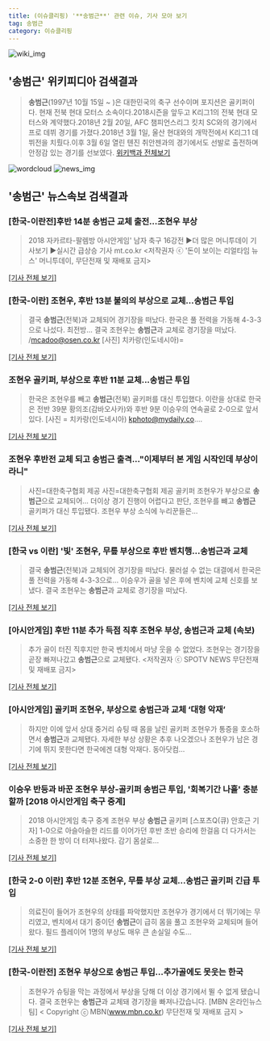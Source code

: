 ```yaml
---
title: (이슈클리핑) '**송범근**' 관련 이슈, 기사 모아 보기
tag: 송범근
category: 이슈클리핑
---
```

![wiki_img](https://user-images.githubusercontent.com/42597476/44503234-41136a80-a6d0-11e8-9071-6fc6418eafe4.png)
## **'**송범근**'** 위키피디아 검색결과
>**송범근**(1997년 10월 15일 ~ )은 대한민국의 축구 선수이며 포지션은 골키퍼이다. 현재 전북 현대 모터스 소속이다.2018시즌을 앞두고 K리그1의 전북 현대 모터스와 계약했다.2018년 2월 20일, AFC 챔피언스리그 킷치 SC와의 경기에서 프로 데뷔 경기를 가졌다.2018년 3월 1일, 울산 현대와의 개막전에서 K리그1 데뷔전을 치뤘다.이후 3월 6일 열린 톈진 취안젠과의 경기에서도 선발로 출전하며 안정감 있는 경기를 선보였다.
<a href="https://ko.wikipedia.org/wiki/송범근" target="_blank">위키백과 전체보기</a>

![wordcloud](https://s3.ap-northeast-2.amazonaws.com/lyrics101-wordcloud/2018-08-23-707715a6-01b4-43e8-9620-ed82f8221dea.png)
![news_img](https://user-images.githubusercontent.com/42597476/44507050-1206f400-a6e4-11e8-8d98-7ffbfebb353f.png)
## **'**송범근**'** 뉴스속보 검색결과
### [한국-이란전]후반 14분 **송범근** 교체 출전…조현우 부상

>2018 자카르타-팔렘방 아시안게임' 남자 축구 16강전 ▶더 많은 머니투데이 기사보기 ▶실시간 급상승 기사 mt.co.kr <저작권자 ⓒ '돈이 보이는 리얼타임 뉴스' 머니투데이, 무단전재 및 재배포 금지>

[[기사 전체 보기]](http://news.mt.co.kr/mtview.php?no=2018082322475072017)

### [한국-이란] 조현우, 후반 13분 불의의 부상으로 교체...**송범근** 투입

>결국 **송범근**(전북)과 교체되어 경기장을 떠났다. 한국은 풀 전력을 가동해 4-3-3으로 나섰다. 최전방... 결국 조현우는 **송범근**과 교체로 경기장을 떠났다. /mcadoo@osen.co.kr  [사진] 치카랑(인도네시아)=

[[기사 전체 보기]](http://www.osen.co.kr/article/G1110973940)

### 조현우 골키퍼, 부상으로 후반 11분 교체...**송범근** 투입

>한국은 조현우를 빼고 **송범근**(전북) 골키퍼를 대신 투입했다. 이란을 상대로 한국은 전반 39분 황의조(감바오사카)와 후반 9분 이승우의 연속골로 2-0으로 앞서 있다. [사진 = 치카랑(인도네시아) kphoto@mydaily.co....

[[기사 전체 보기]](http://www.mydaily.co.kr/new_yk/html/read.php?newsid=201808232236581102&ext=na)

### 조현우 후반전 교체 되고 **송범근** 출격..."이제부터 본 게임 시작인데 부상이라니"

>사진=대한축구협회 제공 사진=대한축구협회 제공 골키퍼 조현우가 부상으로 **송범근**으로 교체되어... 더이상 경기 진행이 어렵다고 판단, 조현우를 뺴고 **송범근** 골키퍼가 대신 투입됐다. 조현우 부상 소식에 누리꾼들은...

[[기사 전체 보기]](http://www.whitepaper.co.kr/news/articleView.html?idxno=110903)

### [한국 vs 이란] '빛' 조현우, 무릎 부상으로 후반 벤치행...**송범근**과 교체

>결국 **송범근**(전북)과 교체되어 경기장을 떠났다. 물러설 수 없는 대결에서 한국은 풀 전력을 가동해 4-3-3으로... 이승우가 골을 넣은 후에 벤치에 교체 신호를 보냈다. 결국 조현우는 **송범근**과 교체로 경기장을 떠났다.

[[기사 전체 보기]](http://www.slist.kr/news/articleView.html?idxno=43368)

### [아시안게임] 후반 11분 추가 득점 직후 조현우 부상, **송범근**과 교체 (속보)

>추가 골이 터진 직후지만 한국 벤치에서 마냥 웃을 수 없었다. 조현우는 경기장을 곧장 빠져나갔고 **송범근**으로 교체됐다. <저작권자 ⓒ SPOTV NEWS 무단전재 및 재배포 금지>

[[기사 전체 보기]](http://www.spotvnews.co.kr/?mod=news&act=articleView&idxno=232778)

### [아시안게임] 골키퍼 조현우, 부상으로 **송범근**과 교체 ‘대형 악재’

>하지만 이에 앞서 상대 중거리 슈팅 때 몸을 날린 골키퍼 조현우가 통증을 호소하면서 **송범근**과 교체됐다. 자세한 부상 상황은 추후 나오겠으나 조현우가 남은 경기에 뛰지 못한다면 한국에겐 대형 악재다. 동아닷컴...

[[기사 전체 보기]](http://sports.donga.com/3/all/20180823/91652782/2)

### 이승우 반등과 바꾼 조현우 부상-골키퍼 **송범근** 투입, '회복기간 나흘' 충분할까 [2018 아시안게임 축구 중계]

>2018 아시안게임 축구 중계 조현우 부상 **송범근** 골키퍼 [스포츠Q(큐) 안호근 기자] 1-0으로 아슬아슬한 리드를 이어가던 후반 초반 승리에 한걸음 더 다가서는 소중한 한 방이 더 터져나왔다.  감기 몸살로...

[[기사 전체 보기]](http://www.sportsq.co.kr/news/articleView.html?idxno=299845)

### [한국 2-0 이란] 후반 12분 조현우, 무릎 부상 교체…**송범근** 골키퍼 긴급 투입

>의료진이 들어가 조현우의 상태를 파악했지만 조현우가 경기에서 더 뛰기에는 무리였고, 벤치에서 대기 중이던 **송범근**이 급히 몸을 풀고 조현우와 교체되며 들어왔다. 필드 플레이어 1명의 부상도 매우 큰 손실일 수도...

[[기사 전체 보기]](http://news20.busan.com/controller/newsController.jsp?newsId=20180823000424)

### [한국-이란전] 조현우 부상으로 **송범근** 투입…추가골에도 못웃는 한국

>조현우가 슈팅을 막는 과정에서 부상을 당해 더 이상 경기에서 뛸 수 없게 됐습니다. 결국 조현우는 **송범근**과 교체돼 경기장을 빠져나갔습니다. [MBN 온라인뉴스팀] < Copyright ⓒ MBN(www.mbn.co.kr) 무단전재 및 재배포 금지 >

[[기사 전체 보기]](http://mbn.mk.co.kr/pages/news/newsView.php?category=mbn00011&news_seq_no=3616990)


